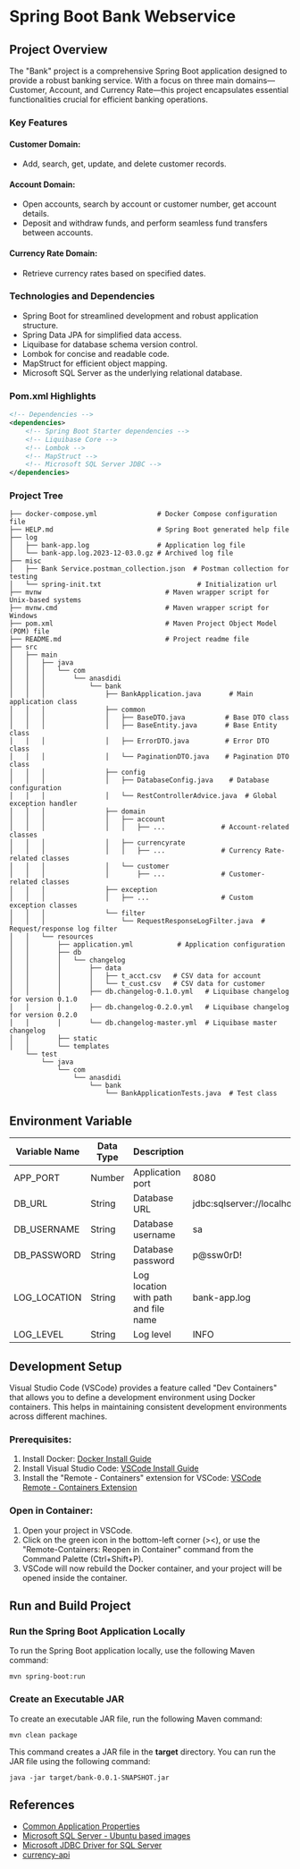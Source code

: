 # Spring Boot Bank Webservice

## Project Overview

The "Bank" project is a comprehensive Spring Boot application designed to provide a robust banking service. With a focus on three main domains—Customer, Account, and Currency Rate—this project encapsulates essential functionalities crucial for efficient banking operations.

### Key Features

#### Customer Domain:
- Add, search, get, update, and delete customer records.

#### Account Domain:
- Open accounts, search by account or customer number, get account details.
- Deposit and withdraw funds, and perform seamless fund transfers between accounts.

#### Currency Rate Domain:
- Retrieve currency rates based on specified dates.

### Technologies and Dependencies

- Spring Boot for streamlined development and robust application structure.
- Spring Data JPA for simplified data access.
- Liquibase for database schema version control.
- Lombok for concise and readable code.
- MapStruct for efficient object mapping.
- Microsoft SQL Server as the underlying relational database.

### Pom.xml Highlights

```xml
<!-- Dependencies -->
<dependencies>
    <!-- Spring Boot Starter dependencies -->
    <!-- Liquibase Core -->
    <!-- Lombok -->
    <!-- MapStruct -->
    <!-- Microsoft SQL Server JDBC -->
</dependencies>
```

### Project Tree
```
├── docker-compose.yml               # Docker Compose configuration file
├── HELP.md                          # Spring Boot generated help file
├── log
│   ├── bank-app.log                 # Application log file
│   └── bank-app.log.2023-12-03.0.gz # Archived log file
├── misc
│   ├── Bank Service.postman_collection.json  # Postman collection for testing
│   └── spring-init.txt                        # Initialization url
├── mvnw                               # Maven wrapper script for Unix-based systems
├── mvnw.cmd                           # Maven wrapper script for Windows
├── pom.xml                            # Maven Project Object Model (POM) file
├── README.md                          # Project readme file
├── src
│   ├── main
│   │   ├── java
│   │   │   └── com
│   │   │       └── anasdidi
│   │   │           └── bank
│   │   │               ├── BankApplication.java       # Main application class
│   │   │               ├── common
│   │   │               │   ├── BaseDTO.java          # Base DTO class
│   │   │               │   ├── BaseEntity.java       # Base Entity class
│   │   │               │   ├── ErrorDTO.java         # Error DTO class
│   │   │               │   └── PaginationDTO.java    # Pagination DTO class
│   │   │               ├── config
│   │   │               │   ├── DatabaseConfig.java    # Database configuration
│   │   │               │   └── RestControllerAdvice.java  # Global exception handler
│   │   │               ├── domain
│   │   │               │   ├── account
│   │   │               │   │   ├── ...              # Account-related classes
│   │   │               │   ├── currencyrate
│   │   │               │   │   ├── ...              # Currency Rate-related classes
│   │   │               │   └── customer
│   │   │               │       ├── ...              # Customer-related classes
│   │   │               ├── exception
│   │   │               │   ├── ...                  # Custom exception classes
│   │   │               └── filter
│   │   │                   └── RequestResponseLogFilter.java  # Request/response log filter
│   │   └── resources
│   │       ├── application.yml           # Application configuration
│   │       ├── db
│   │       │   └── changelog
│   │       │       ├── data
│   │       │       │   ├── t_acct.csv   # CSV data for account
│   │       │       │   └── t_cust.csv   # CSV data for customer
│   │       │       ├── db.changelog-0.1.0.yml   # Liquibase changelog for version 0.1.0
│   │       │       ├── db.changelog-0.2.0.yml   # Liquibase changelog for version 0.2.0
│   │       │       └── db.changelog-master.yml  # Liquibase master changelog
│   │       ├── static
│   │       └── templates
    └── test
        └── java
            └── com
                └── anasdidi
                    └── bank
                        └── BankApplicationTests.java  # Test class
```

## Environment Variable
| Variable Name | Data Type | Description | Default Value |
| --- | --- | --- | --- |
| APP_PORT | Number | Application port | 8080 |
| DB_URL | String | Database URL | jdbc:sqlserver://localhost:1433;database=master;encrypt=false |
| DB_USERNAME | String | Database username | sa |
| DB_PASSWORD | String | Database password | p@ssw0rD! |
| LOG_LOCATION | String | Log location with path and file name | bank-app.log |
| LOG_LEVEL | String | Log level | INFO |

## Development Setup
Visual Studio Code (VSCode) provides a feature called "Dev Containers" that allows you to define a development environment using Docker containers. This helps in maintaining consistent development environments across different machines.

### Prerequisites:
1. Install Docker: [Docker Install Guide](https://docs.docker.com/get-docker/)
2. Install Visual Studio Code: [VSCode Install Guide](https://code.visualstudio.com/download)
3. Install the "Remote - Containers" extension for VSCode: [VSCode Remote - Containers Extension](https://marketplace.visualstudio.com/items?itemName=ms-vscode-remote.remote-containers)

### Open in Container:
1. Open your project in VSCode.
2. Click on the green icon in the bottom-left corner (><), or use the "Remote-Containers: Reopen in Container" command from the Command Palette (Ctrl+Shift+P).
3. VSCode will now rebuild the Docker container, and your project will be opened inside the container.

## Run and Build Project

### Run the Spring Boot Application Locally
To run the Spring Boot application locally, use the following Maven command:
```
mvn spring-boot:run
```

### Create an Executable JAR
To create an executable JAR file, run the following Maven command:
```
mvn clean package
```

This command creates a JAR file in the **target** directory. You can run the JAR file using the following command:
```
java -jar target/bank-0.0.1-SNAPSHOT.jar
```

## References
- [Common Application Properties](https://docs.spring.io/spring-boot/docs/current/reference/html/application-properties.html)
- [Microsoft SQL Server - Ubuntu based images](https://hub.docker.com/_/microsoft-mssql-server)
- [Microsoft JDBC Driver for SQL Server](https://learn.microsoft.com/en-us/sql/connect/jdbc/microsoft-jdbc-driver-for-sql-server?view=sql-server-ver16)
- [currency-api](https://github.com/fawazahmed0/currency-api)
